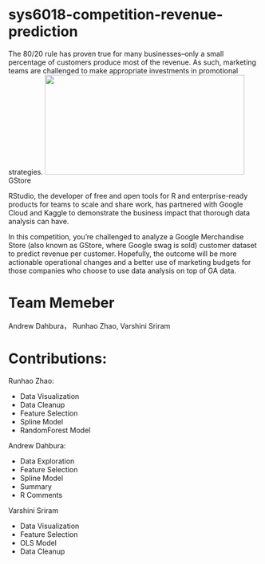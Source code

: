 # sys6018-competition-revenue-prediction
The 80/20 rule has proven true for many businesses–only a small percentage of customers produce most of the revenue. As such, marketing teams are challenged to make appropriate investments in promotional strategies.
<img height=200px width = 400px src="https://storage.googleapis.com/kaggle-media/competitions/RStudio/google_store.jpg">
GStore

RStudio, the developer of free and open tools for R and enterprise-ready products for teams to scale and share work, has partnered with Google Cloud and Kaggle to demonstrate the business impact that thorough data analysis can have.

In this competition, you’re challenged to analyze a Google Merchandise Store (also known as GStore, where Google swag is sold) customer dataset to predict revenue per customer. Hopefully, the outcome will be more actionable operational changes and a better use of marketing budgets for those companies who choose to use data analysis on top of GA data.

# Team Memeber
Andrew Dahbura， Runhao Zhao, Varshini Sriram

# Contributions:
Runhao Zhao: 
- Data Visualization
- Data Cleanup
- Feature Selection
- Spline Model
- RandomForest Model

Andrew Dahbura:
- Data Exploration
- Feature Selection
- Spline Model
- Summary
- R Comments

Varshini Sriram
- Data Visualization
- Feature Selection
- OLS Model
- Data Cleanup


